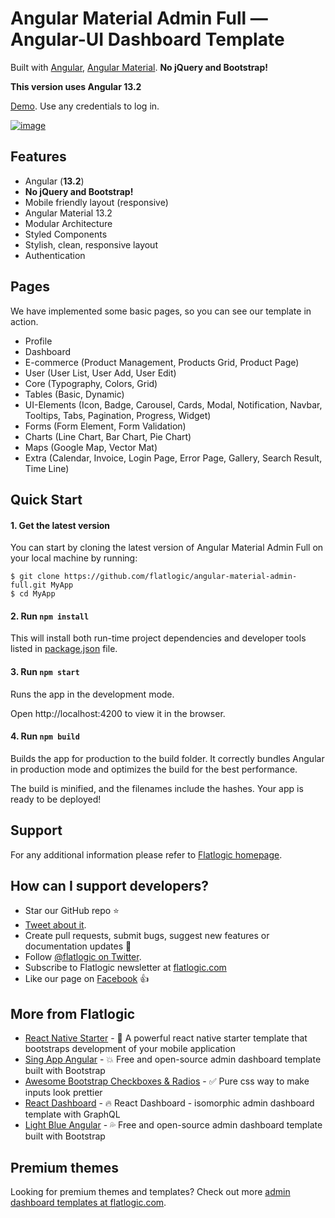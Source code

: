 # Angular Material Admin Full — Angular-UI Dashboard Template

Built with [Angular](https://angular.io/), [Angular Material](https://material.angular.io/).
**No jQuery and Bootstrap!**

**This version uses Angular 13.2**

[Demo](https://demo.flatlogic.com/angular-material-admin-full). Use any credentials to log in.

[![image](https://user-images.githubusercontent.com/17360676/88760123-fed4ec80-d174-11ea-9584-12b8d3a7f8b3.png)](https://demo.flatlogic.com/angular-material-admin-full)

## Features

- Angular (**13.2**)
- **No jQuery and Bootstrap!**
- Mobile friendly layout (responsive)
- Angular Material 13.2
- Modular Architecture
- Styled Components
- Stylish, clean, responsive layout
- Authentication

## Pages

We have implemented some basic pages, so you can see our template in action.

- Profile
- Dashboard
- E-commerce (Product Management, Products Grid, Product Page)
- User (User List, User Add, User Edit)
- Core (Typography, Colors, Grid)
- Tables (Basic, Dynamic)
- UI-Elements (Icon, Badge, Carousel, Cards, Modal, Notification, Navbar, Tooltips, Tabs, Pagination, Progress, Widget)
- Forms (Form Element, Form Validation)
- Charts (Line Chart, Bar Chart, Pie Chart)
- Maps (Google Map, Vector Mat)
- Extra (Calendar, Invoice, Login Page, Error Page, Gallery, Search Result, Time Line)

## Quick Start

#### 1. Get the latest version

You can start by cloning the latest version of Angular Material Admin Full on your
local machine by running:

```shell
$ git clone https://github.com/flatlogic/angular-material-admin-full.git MyApp
$ cd MyApp
```

#### 2. Run `npm install`

This will install both run-time project dependencies and developer tools listed
in [package.json](package.json) file.

#### 3. Run `npm start`

Runs the app in the development mode.

Open http://localhost:4200 to view it in the browser.

#### 4. Run `npm build`

Builds the app for production to the build folder.
It correctly bundles Angular in production mode and optimizes the build for the best performance.

The build is minified, and the filenames include the hashes.
Your app is ready to be deployed!

## Support

For any additional information please refer to [Flatlogic homepage](https://flatlogic.com).

## How can I support developers?

- Star our GitHub repo :star:
- [Tweet about it](https://twitter.com/intent/tweet?text=Amazing%20dashboard%20built%20with%20NodeJS,%20Angular%20and%20Bootstrap!&url=https://demo.flatlogic.com/angular-material-admin-full&via=flatlogic).
- Create pull requests, submit bugs, suggest new features or documentation updates :wrench:
- Follow [@flatlogic on Twitter](https://twitter.com/flatlogic).
- Subscribe to Flatlogic newsletter at [flatlogic.com](https://flatlogic.com/)
- Like our page on [Facebook](https://www.facebook.com/flatlogic/) :thumbsup:

## More from Flatlogic

- [React Native Starter](https://github.com/flatlogic/react-native-starter) - 🚀 A powerful react native starter template that bootstraps development of your mobile application
- [Sing App Angular](https://flatlogic.com/templates/sing-app-angular) - 💥 Free and open-source admin dashboard template built with Bootstrap
- [Awesome Bootstrap Checkboxes & Radios](https://github.com/flatlogic/awesome-bootstrap-checkbox) - ✅ Pure css way to make inputs look prettier
- [React Dashboard](https://github.com/flatlogic/react-dashboard) - 🔥 React Dashboard - isomorphic admin dashboard template with GraphQL
- [Light Blue Angular](https://flatlogic.com/templates/light-blue-angular) - 💦 Free and open-source admin dashboard template built with Bootstrap

## Premium themes

Looking for premium themes and templates? Check out more [admin dashboard templates at flatlogic.com](https://flatlogic.com/admin-dashboards).
